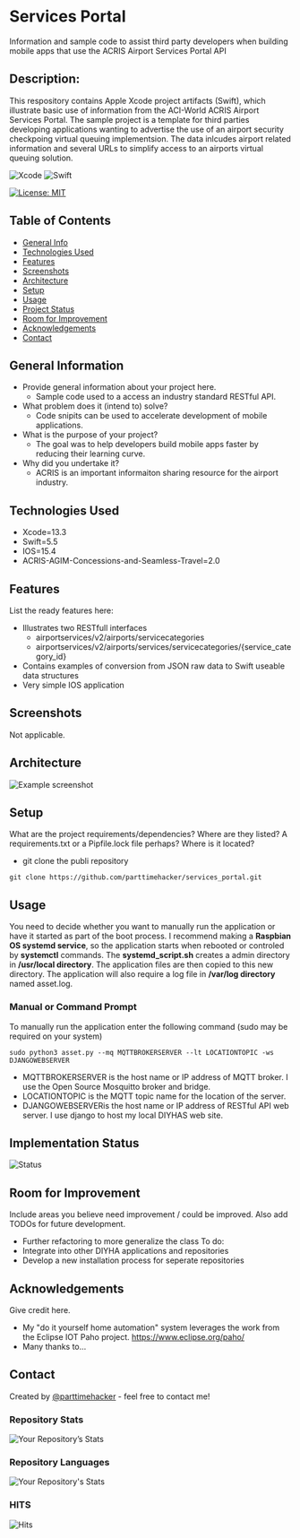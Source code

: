 # Services Portal
Information and sample code to assist third party developers when building mobile apps that use the ACRIS Airport Services Portal API

## Description: 
This respository contains Apple Xcode project artifacts (Swift), which illustrate basic use of information from the ACI-World ACRIS Airport Services Portal. The sample project is a template for third parties developing applications wanting to advertise the use of an airport security checkpoing virtual queuing implementsion. The data inlcudes airport related information and several URLs to simplify access to an airports virtual queuing solution.

![Xcode](https://img.shields.io/badge/Xcode-007ACC?style=for-the-badge&logo=Xcode&logoColor=white)
![Swift](https://img.shields.io/badge/swift-F54A2A?style=for-the-badge&logo=swift&logoColor=white)

[![License: MIT](https://img.shields.io/badge/License-MIT-yellow.svg)](https://opensource.org/licenses/MIT)

## Table of Contents
* [General Info](#general-information)
* [Technologies Used](#technologies-used)
* [Features](#features)
* [Screenshots](#screenshots)
* [Architecture](#architecture)
* [Setup](#setup)
* [Usage](#usage)
* [Project Status](#project-status)
* [Room for Improvement](#room-for-improvement)
* [Acknowledgements](#acknowledgements)
* [Contact](#contact)
<!-- * [License](#license) -->
## General Information
- Provide general information about your project here.
  - Sample code used to a access an industry standard RESTful API.  
- What problem does it (intend to) solve?
  - Code snipits can be used to accelerate development of mobile applications.
- What is the purpose of your project?
  - The goal was to help developers build mobile apps faster by reducing their learning curve.
- Why did you undertake it?
  - ACRIS is an important informaiton sharing resource for the airport industry.
<!-- You don't have to answer all the questions - just the ones relevant to your project. -->
## Technologies Used
- Xcode=13.3 
- Swift=5.5
- IOS=15.4
- ACRIS-AGIM-Concessions-and-Seamless-Travel=2.0
## Features
List the ready features here:
- Illustrates two RESTfull interfaces
  - airportservices/v2/airports/servicecategories
  - airportservices/v2/airports/services/servicecategories/{service_category_id}
- Contains examples of conversion from JSON raw data to Swift useable data structures
- Very simple IOS application
## Screenshots
Not applicable.
<!-- ![Example screenshot](./diyhadiagram.png)-->
<!-- If you have screenshots you'd like to share, include them here. -->
## Architecture
![Example screenshot](./diyhadiagram.png)
<!-- If you have screenshots you'd like to share, include them here. -->
## Setup
What are the project requirements/dependencies? Where are they listed? A requirements.txt or a Pipfile.lock file perhaps? Where is it located?
- git clone the publi repository 
```
git clone https://github.com/parttimehacker/services_portal.git
```
## Usage
You need to decide whether you want to manually run the application or have it started as part of the boot process. I recommend making a **Raspbian OS systemd service**, so the application starts when rebooted or controled by **systemctl** commands. The **systemd_script.sh** creates a admin directory in **/usr/local directory**. The application files are then copied to this new directory. The application will also require a log file in **/var/log directory** named asset.log.
### Manual or Command Prompt
To manually run the application enter the following command (sudo may be required on your system)
```
sudo python3 asset.py --mq MQTTBROKERSERVER --lt LOCATIONTOPIC -ws DJANGOWEBSERVER
```
- MQTTBROKERSERVER is the host name or IP address of MQTT broker. I use the Open Source Mosquitto broker and bridge.
- LOCATIONTOPIC is the MQTT topic name for the location of the server. 
- DJANGOWEBSERVERis the host name or IP address of RESTful API web server. I use django to host my local DIYHAS web site.

## Implementation Status
![Status](https://progress-bar.dev/80/?title=progress)
## Room for Improvement
Include areas you believe need improvement / could be improved. Also add TODOs for future development.
- Further refactoring to more generalize the class
To do:
- Integrate into other DIYHA applications and repositories
- Develop a new installation process for seperate repositories
## Acknowledgements
Give credit here.
- My "do it yourself home automation" system leverages the work from the Eclipse IOT Paho project. https://www.eclipse.org/paho/
- Many thanks to...
## Contact
Created by [@parttimehacker](http://parttimehacker.io/) - feel free to contact me!
### Repository Stats
![Your Repository’s Stats](https://github-readme-stats.vercel.app/api?username=parttimehacker&show_icons=true)
### Repository Languages
![Your Repository's Stats](https://github-readme-stats.vercel.app/api/top-langs/?username=parttimehacker&theme=blue-green)
### HITS
![Hits](https://hitcounter.pythonanywhere.com/count/tag.svg?url=https://github.com/parttimehacker)
<!-- Optional -->
<!-- ## License -->
<!-- This project is open source and available under the [... License](). -->

<!-- You don't have to include all sections - just the one's relevant to your project -->
